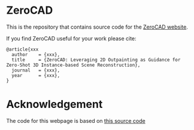 # ZeroCAD

This is the repository that contains source code for the [ZeroCAD website](https://zerocad-2025.github.io/).

If you find ZeroCAD useful for your work please cite:
```
@article{xxx
  author    = {xxx},
  title     = {ZeroCAD: Leveraging 2D Outpainting as Guidance for Zero-Shot 3D Instance-based Scene Reconstruction},
  journal   = {xxx},
  year      = {xxx},
}
```

# Acknowledgement

The code for this webpage is based on [this source code](https://github.com/nerfies/nerfies.github.io)
